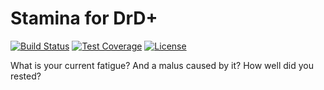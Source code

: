 # Stamina for DrD+

[![Build Status](https://travis-ci.org/jaroslavtyc/drd-plus-stamina.svg?branch=master)](https://travis-ci.org/jaroslavtyc/drd-plus-stamina)
[![Test Coverage](https://codeclimate.com/github/jaroslavtyc/drd-plus-stamina/badges/coverage.svg)](https://codeclimate.com/github/jaroslavtyc/drd-plus-stamina/coverage)
[![License](https://poser.pugx.org/drd-plus/stamina/license)](https://packagist.org/packages/drd-plus/stamina)

What is your current fatigue? And a malus caused by it? How well did you rested?